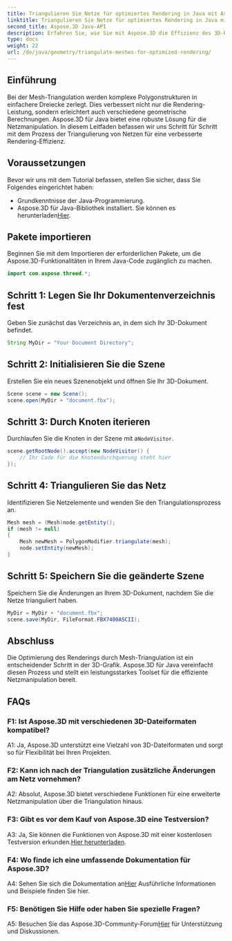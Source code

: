 ```yaml
---
title: Triangulieren Sie Netze für optimiertes Rendering in Java mit Aspose.3D
linktitle: Triangulieren Sie Netze für optimiertes Rendering in Java mit Aspose.3D
second_title: Aspose.3D Java-API
description: Erfahren Sie, wie Sie mit Aspose.3D die Effizienz des 3D-Renderings in Java steigern. Triangulieren Sie Netze für optimale Leistung.
type: docs
weight: 22
url: /de/java/geometry/triangulate-meshes-for-optimized-rendering/
---
```

## Einführung

Bei der Mesh-Triangulation werden komplexe Polygonstrukturen in einfachere Dreiecke zerlegt. Dies verbessert nicht nur die Rendering-Leistung, sondern erleichtert auch verschiedene geometrische Berechnungen. Aspose.3D für Java bietet eine robuste Lösung für die Netzmanipulation. In diesem Leitfaden befassen wir uns Schritt für Schritt mit dem Prozess der Triangulierung von Netzen für eine verbesserte Rendering-Effizienz.

## Voraussetzungen

Bevor wir uns mit dem Tutorial befassen, stellen Sie sicher, dass Sie Folgendes eingerichtet haben:

- Grundkenntnisse der Java-Programmierung.
-  Aspose.3D für Java-Bibliothek installiert. Sie können es herunterladen[Hier](https://releases.aspose.com/3d/java/).

## Pakete importieren

Beginnen Sie mit dem Importieren der erforderlichen Pakete, um die Aspose.3D-Funktionalitäten in Ihrem Java-Code zugänglich zu machen.

```java
import com.aspose.threed.*;
```

## Schritt 1: Legen Sie Ihr Dokumentenverzeichnis fest

Geben Sie zunächst das Verzeichnis an, in dem sich Ihr 3D-Dokument befindet.

```java
String MyDir = "Your Document Directory";
```

## Schritt 2: Initialisieren Sie die Szene

Erstellen Sie ein neues Szenenobjekt und öffnen Sie Ihr 3D-Dokument.

```java
Scene scene = new Scene();
scene.open(MyDir + "document.fbx");
```

## Schritt 3: Durch Knoten iterieren

 Durchlaufen Sie die Knoten in der Szene mit a`NodeVisitor`.

```java
scene.getRootNode().accept(new NodeVisitor() {
    // Ihr Code für die Knotendurchquerung steht hier
});
```

## Schritt 4: Triangulieren Sie das Netz

Identifizieren Sie Netzelemente und wenden Sie den Triangulationsprozess an.

```java
Mesh mesh = (Mesh)node.getEntity();
if (mesh != null)
{
    Mesh newMesh = PolygonModifier.triangulate(mesh);
    node.setEntity(newMesh);
}
```

## Schritt 5: Speichern Sie die geänderte Szene

Speichern Sie die Änderungen an Ihrem 3D-Dokument, nachdem Sie die Netze trianguliert haben.

```java
MyDir = MyDir + "document.fbx";
scene.save(MyDir, FileFormat.FBX7400ASCII);
```

## Abschluss

Die Optimierung des Renderings durch Mesh-Triangulation ist ein entscheidender Schritt in der 3D-Grafik. Aspose.3D für Java vereinfacht diesen Prozess und stellt ein leistungsstarkes Toolset für die effiziente Netzmanipulation bereit.

## FAQs

### F1: Ist Aspose.3D mit verschiedenen 3D-Dateiformaten kompatibel?

A1: Ja, Aspose.3D unterstützt eine Vielzahl von 3D-Dateiformaten und sorgt so für Flexibilität bei Ihren Projekten.

### F2: Kann ich nach der Triangulation zusätzliche Änderungen am Netz vornehmen?

A2: Absolut, Aspose.3D bietet verschiedene Funktionen für eine erweiterte Netzmanipulation über die Triangulation hinaus.

### F3: Gibt es vor dem Kauf von Aspose.3D eine Testversion?

 A3: Ja, Sie können die Funktionen von Aspose.3D mit einer kostenlosen Testversion erkunden.[Hier herunterladen](https://releases.aspose.com/).

### F4: Wo finde ich eine umfassende Dokumentation für Aspose.3D?

 A4: Sehen Sie sich die Dokumentation an[Hier](https://reference.aspose.com/3d/java/) Ausführliche Informationen und Beispiele finden Sie hier.

### F5: Benötigen Sie Hilfe oder haben Sie spezielle Fragen?

 A5: Besuchen Sie das Aspose.3D-Community-Forum[Hier](https://forum.aspose.com/c/3d/18) für Unterstützung und Diskussionen.